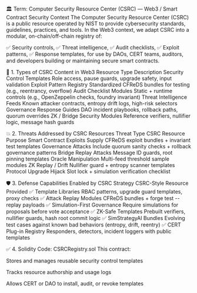 🏛️ Term: Computer Security Resource Center (CSRC) — Web3 / Smart Contract Security Context
The Computer Security Resource Center (CSRC) is a public resource operated by NIST to provide cybersecurity standards, guidelines, practices, and tools. In the Web3 context, we adapt CSRC into a modular, on-chain/off-chain registry of:

✅ Security controls,
✅ Threat intelligence,
✅ Audit checklists,
✅ Exploit patterns,
✅ Response templates,
for use by DAOs, CERT teams, auditors, and developers building or maintaining secure smart contracts.

📘 1. Types of CSRC Content in Web3
Resource Type	Description
Security Control Templates	Role access, pause guards, upgrade safety, input validation
Exploit Pattern Registry	Standardized CFReDS bundles for testing (e.g., reentrancy, overflow)
Audit Checklist Modules	Static + runtime controls (e.g., OpenZeppelin checks, foundry invariant)
Threat Intelligence Feeds	Known attacker contracts, entropy drift logs, high-risk selectors
Governance Response Guides	DAO incident playbooks, rollback paths, quorum overrides
ZK / Bridge Security Modules	Reference verifiers, nullifier logic, message hash guards

💥 2. Threats Addressed by CSRC Resources
Threat Type	CSRC Resource Purpose
Smart Contract Exploits	Supply CFReDS exploit bundles + invariant test templates
Governance Attacks	Include quorum sanity checks + rollback governance patterns
Bridge Replay Attacks	Message ID guards, root pinning templates
Oracle Manipulation	Multi-feed threshold sample modules
ZK Replay / Drift	Nullifier guard + entropy scanner templates
Protocol Upgrade Hijack	Slot lock + simulation verification checklist

🛡️ 3. Defense Capabilities Enabled by CSRC
Strategy	CSRC-Style Resource Provided
✅ Template Libraries	RBAC patterns, upgrade guard templates, proxy checks
✅ Attack Replay Modules	CFReDS bundles + forge test --replay payloads
✅ Simulation-First Governance	Require simulations for proposals before vote acceptance
✅ ZK-Safe Templates	Prebuilt verifiers, nullifier guards, hash root commit logic
✅ SimStrategyAI Bundles	Evolving test cases against known bad behaviors (entropy, drift, reentry)
✅ CERT Plug-in Registry	Responders, detectors, incident loggers with public templates

✅ 4. Solidity Code: CSRCRegistry.sol
This contract:

Stores and manages reusable security control templates

Tracks resource authorship and usage logs

Allows CERT or DAO to install, audit, or revoke templates